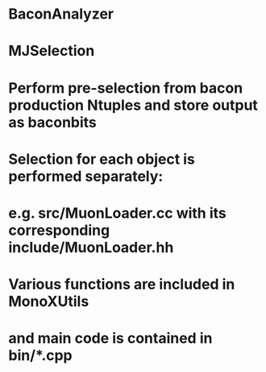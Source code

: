 # BaconAnalyzer
# MJSelection
# Perform pre-selection from bacon production Ntuples and store output as baconbits
# Selection for each object is performed separately:
# e.g. src/MuonLoader.cc with its corresponding include/MuonLoader.hh
# Various functions are included in MonoXUtils
# and main code is contained in bin/*.cpp